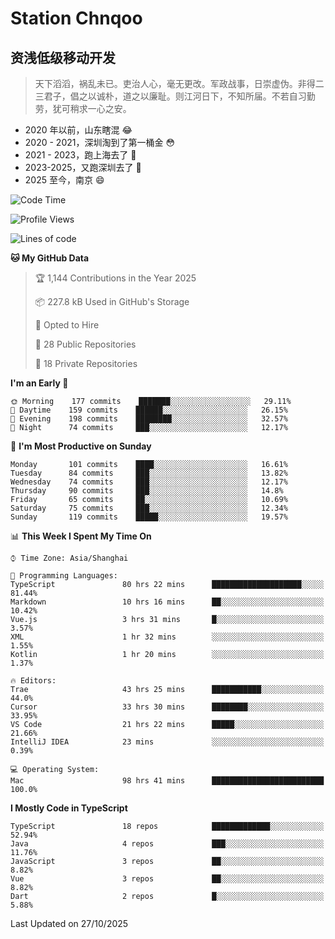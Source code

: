 # Station Chnqoo

## 资浅低级移动开发

> 天下滔滔，祸乱未已。吏治人心，毫无更改。军政战事，日崇虚伪。非得二三君子，倡之以诚朴，道之以廉耻。则江河日下，不知所届。不若自习勤劳，犹可稍求一心之安。

- 2020 年以前，山东瞎混 😂
- 2020 - 2021，深圳淘到了第一桶金 😳
- 2021 - 2023，跑上海去了 🙂
- 2023-2025，又跑深圳去了 👀
- 2025 至今，南京 😄

<!--START_SECTION:waka-->
![Code Time](http://img.shields.io/badge/Code%20Time-9%2C585%20hrs%2011%20mins-blue)

![Profile Views](http://img.shields.io/badge/Profile%20Views-21-blue)

![Lines of code](https://img.shields.io/badge/From%20Hello%20World%20I%27ve%20Written-334%20Thousand%20lines%20of%20code-blue)

**🐱 My GitHub Data** 

> 🏆 1,144 Contributions in the Year 2025
 > 
> 📦 227.8 kB Used in GitHub's Storage 
 > 
> 💼 Opted to Hire
 > 
> 📜 28 Public Repositories 
 > 
> 🔑 18 Private Repositories  
 > 
**I'm an Early 🐤** 

```text
🌞 Morning    177 commits    ███████░░░░░░░░░░░░░░░░░░   29.11% 
🌆 Daytime    159 commits    ██████░░░░░░░░░░░░░░░░░░░   26.15% 
🌃 Evening    198 commits    ████████░░░░░░░░░░░░░░░░░   32.57% 
🌙 Night      74 commits     ███░░░░░░░░░░░░░░░░░░░░░░   12.17%

```
📅 **I'm Most Productive on Sunday** 

```text
Monday       101 commits    ████░░░░░░░░░░░░░░░░░░░░░   16.61% 
Tuesday      84 commits     ███░░░░░░░░░░░░░░░░░░░░░░   13.82% 
Wednesday    74 commits     ███░░░░░░░░░░░░░░░░░░░░░░   12.17% 
Thursday     90 commits     ███░░░░░░░░░░░░░░░░░░░░░░   14.8% 
Friday       65 commits     ██░░░░░░░░░░░░░░░░░░░░░░░   10.69% 
Saturday     75 commits     ███░░░░░░░░░░░░░░░░░░░░░░   12.34% 
Sunday       119 commits    █████░░░░░░░░░░░░░░░░░░░░   19.57%

```


📊 **This Week I Spent My Time On** 

```text
⌚︎ Time Zone: Asia/Shanghai

💬 Programming Languages: 
TypeScript               80 hrs 22 mins      ████████████████████░░░░░   81.44% 
Markdown                 10 hrs 16 mins      ██░░░░░░░░░░░░░░░░░░░░░░░   10.42% 
Vue.js                   3 hrs 31 mins       █░░░░░░░░░░░░░░░░░░░░░░░░   3.57% 
XML                      1 hr 32 mins        ░░░░░░░░░░░░░░░░░░░░░░░░░   1.55% 
Kotlin                   1 hr 20 mins        ░░░░░░░░░░░░░░░░░░░░░░░░░   1.37%

🔥 Editors: 
Trae                     43 hrs 25 mins      ███████████░░░░░░░░░░░░░░   44.0% 
Cursor                   33 hrs 30 mins      ████████░░░░░░░░░░░░░░░░░   33.95% 
VS Code                  21 hrs 22 mins      █████░░░░░░░░░░░░░░░░░░░░   21.66% 
IntelliJ IDEA            23 mins             ░░░░░░░░░░░░░░░░░░░░░░░░░   0.39%

💻 Operating System: 
Mac                      98 hrs 41 mins      █████████████████████████   100.0%

```

**I Mostly Code in TypeScript** 

```text
TypeScript               18 repos            █████████████░░░░░░░░░░░░   52.94% 
Java                     4 repos             ███░░░░░░░░░░░░░░░░░░░░░░   11.76% 
JavaScript               3 repos             ██░░░░░░░░░░░░░░░░░░░░░░░   8.82% 
Vue                      3 repos             ██░░░░░░░░░░░░░░░░░░░░░░░   8.82% 
Dart                     2 repos             █░░░░░░░░░░░░░░░░░░░░░░░░   5.88%

```



 Last Updated on 27/10/2025
<!--END_SECTION:waka-->

<!---
ChenqiaoStation/ChenqiaoStation is a ✨ special ✨ repository because its `README.md` (this file) appears on your GitHub profile.
You can click the Preview link to take a look at your changes.
--->

